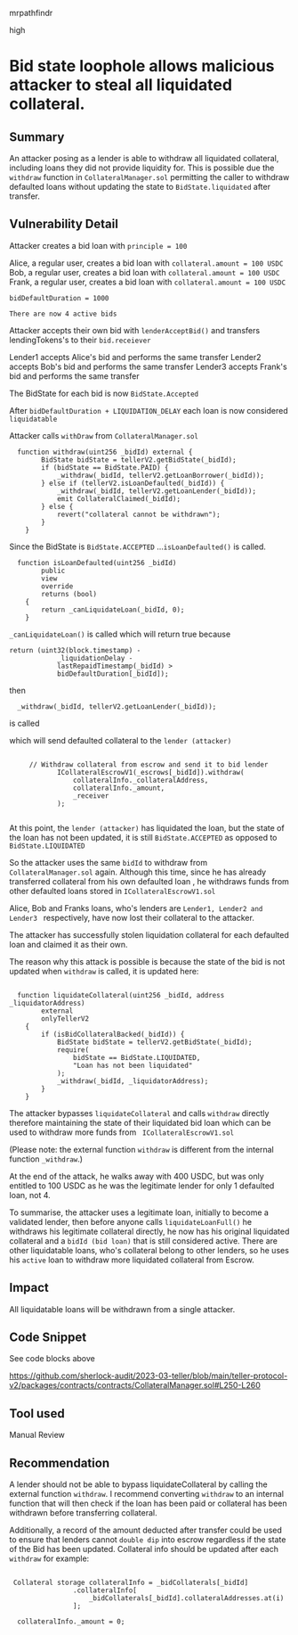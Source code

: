 mrpathfindr

high

# Bid state loophole allows malicious attacker to steal all liquidated collateral.

## Summary

An attacker posing as a lender is able to withdraw all liquidated collateral, including loans they did not provide liquidity for. This is possible due the `withdraw` function in `CollateralManager.sol` permitting the caller to withdraw defaulted loans without updating the state to `BidState.liquidated` after transfer. 

## Vulnerability Detail

Attacker creates a bid loan with `principle = 100` 

Alice, a regular user, creates a bid loan with `collateral.amount = 100 USDC` 
Bob, a regular user, creates a bid loan with `collateral.amount = 100 USDC ` 
Frank, a regular user, creates a bid loan with `collateral.amount = 100 USDC ` 

`bidDefaultDuration = 1000`

`There are now 4 active bids`

Attacker accepts their own bid with `lenderAcceptBid()` and transfers lendingTokens's to their `bid.receiever`

Lender1 accepts Alice's bid and performs the same transfer
Lender2 accepts Bob's bid and performs the same transfer
Lender3 accepts Frank's bid and performs the same transfer

The BidState for each bid is now `BidState.Accepted`

After `bidDefaultDuration + LIQUIDATION_DELAY` each loan is now considered `liquidatable` 

Attacker calls `withDraw` from `CollateralManager.sol`


```solidity
  function withdraw(uint256 _bidId) external { 
        BidState bidState = tellerV2.getBidState(_bidId);
        if (bidState == BidState.PAID) {
            _withdraw(_bidId, tellerV2.getLoanBorrower(_bidId));
        } else if (tellerV2.isLoanDefaulted(_bidId)) { 
            _withdraw(_bidId, tellerV2.getLoanLender(_bidId));
            emit CollateralClaimed(_bidId);
        } else {
            revert("collateral cannot be withdrawn");
        }
    }
```

Since the  BidState is `BidState.ACCEPTED` ...`isLoanDefaulted()` is called.

```solidity
  function isLoanDefaulted(uint256 _bidId)
        public
        view
        override
        returns (bool)
    {
        return _canLiquidateLoan(_bidId, 0);
    }
```

`_canLiquidateLoan()` is called which will return true because

```solidity
return (uint32(block.timestamp) -
            _liquidationDelay -
            lastRepaidTimestamp(_bidId) >
            bidDefaultDuration[_bidId]);
```
then 

```solidity 
  _withdraw(_bidId, tellerV2.getLoanLender(_bidId));
```

is called 

which will send defaulted collateral to the `lender (attacker)`

```solidity

     // Withdraw collateral from escrow and send it to bid lender
            ICollateralEscrowV1(_escrows[_bidId]).withdraw(
                collateralInfo._collateralAddress,
                collateralInfo._amount,
                _receiver
            );


```

At this point, the `lender (attacker)` has liquidated the loan, but the state of the loan has not been updated, it is still `BidState.ACCEPTED` as opposed to  `BidState.LIQUIDATED`

So the attacker uses the same `bidId` to withdraw from `CollateralManager.sol` again. Although this time, since he has already transferred collateral from his own defaulted loan , he withdraws funds from other defaulted loans stored in `ICollateralEscrowV1.sol`

Alice, Bob and Franks loans, who's lenders are `Lender1, Lender2 and Lender3 ` respectively, have now lost their collateral to the attacker.

The attacker has successfully stolen liquidation collateral for each defaulted loan and claimed it as their own.

The reason why this attack is possible is because the state of the bid is not updated when `withdraw` is called, it is updated here:

```solidity

  function liquidateCollateral(uint256 _bidId, address _liquidatorAddress)
        external
        onlyTellerV2
    {
        if (isBidCollateralBacked(_bidId)) {
            BidState bidState = tellerV2.getBidState(_bidId);
            require(
                bidState == BidState.LIQUIDATED,
                "Loan has not been liquidated"
            );
            _withdraw(_bidId, _liquidatorAddress);
        }
    }
```

The attacker bypasses `liquidateCollateral` and calls `withdraw` directly therefore maintaining the state of their liquidated bid loan which can be used to withdraw more funds from ` ICollateralEscrowV1.sol`

(Please note: the external function `withdraw` is different from the internal function `_withdraw`.)

At the end of the attack, he walks away with 400 USDC, but was only entitled to 100 USDC as he was the legitimate lender for only 1 defaulted loan, not 4.

To summarise, the attacker uses a legitimate loan, initially to become a validated lender, then before anyone calls `liquidateLoanFull()`  he withdraws his legitimate collateral directly, he now has his original liquidated collateral and a `bidId (bid loan)` that is still considered active. There are other liquidatable loans, who's collateral belong to other lenders, so he uses his `active` loan to withdraw more liquidated collateral from Escrow.



## Impact

All liquidatable loans will be withdrawn from a single attacker. 

## Code Snippet

See code blocks above

https://github.com/sherlock-audit/2023-03-teller/blob/main/teller-protocol-v2/packages/contracts/contracts/CollateralManager.sol#L250-L260


## Tool used

Manual Review

## Recommendation

A lender should not be able to bypass liquidateCollateral by calling the external function `withdraw`. I recommend converting `withdraw` to an internal function that will then check if the loan has been paid or collateral has been withdrawn before transferring collateral.

Additionally, a record of the amount deducted after transfer could be used to ensure that lenders cannot `double dip` into escrow regardless if the state of the Bid has been updated. Collateral info should be updated after each `withdraw` for example:

```solidity

 Collateral storage collateralInfo = _bidCollaterals[_bidId]
                .collateralInfo[
                    _bidCollaterals[_bidId].collateralAddresses.at(i)
                ];
                
  collateralInfo._amount = 0;
```

 





